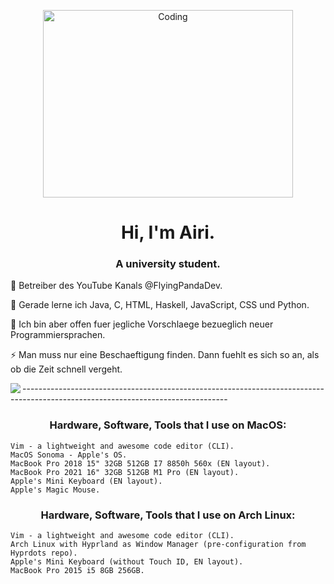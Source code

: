 <p align="center">
  <a src="https://cdn.dribbble.com/users/1019864/screenshots/3079099/codeloop.gif" alt="Coding" height="300" width="400"
    href="https://cdn.dribbble.com/users/1019864/screenshots/3079099/codeloop.gif"                            
    target="blank"
    ><img
      align="center"
      src="https://cdn.dribbble.com/users/1019864/screenshots/3079099/codeloop.gif"                           
      alt="Coding"
      height="300"
      width="400"
  /></a>
</p>
<h1 align="center">Hi, I'm Airi.</h1>
<h3 align="center">A university student.</h3>
<p>
  🔭 Betreiber des YouTube Kanals @FlyingPandaDev. 
</p>
<p>
  🌱 Gerade lerne ich Java, C, HTML, Haskell, JavaScript, CSS und Python.
</p>
<p>
  💬 Ich bin aber offen fuer jegliche Vorschlaege bezueglich neuer Programmiersprachen.    
</p>
<p>
 ⚡ Man muss nur eine Beschaeftigung finden. Dann fuehlt es sich so an, als ob die Zeit schnell vergeht.
</p>
<p>
  <img
    align="left"
    src="https://github-readme-stats.vercel.app/api/top-langs/?username=AiriCode&layout=compact&show_icons=
    alt="AiriCode"
  />
</p>

<p>
    ---------------------------------------------------------------------------------------------------------------------------------
</p>

<h3 align="center">Hardware, Software, Tools that I use on MacOS:</h3>

    Vim - a lightweight and awesome code editor (CLI).
    MacOS Sonoma - Apple's OS.
    MacBook Pro 2018 15" 32GB 512GB I7 8850h 560x (EN layout).
    MacBook Pro 2021 16" 32GB 512GB M1 Pro (EN layout).
    Apple's Mini Keyboard (EN layout).
    Apple's Magic Mouse.

<h3 align="center">Hardware, Software, Tools that I use on Arch Linux:</h3>
    
    Vim - a lightweight and awesome code editor (CLI).
    Arch Linux with Hyprland as Window Manager (pre-configuration from Hyprdots repo).
    Apple's Mini Keyboard (without Touch ID, EN layout).
    MacBook Pro 2015 i5 8GB 256GB.
